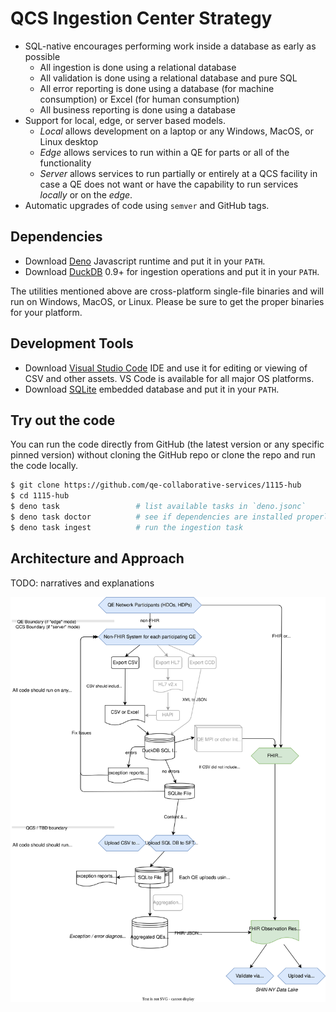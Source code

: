 # QCS Ingestion Center Strategy

- SQL-native encourages performing work inside a database as early as possible
  - All ingestion is done using a relational database
  - All validation is done using a relational database and pure SQL
  - All error reporting is done using a database (for machine consumption) or
    Excel (for human consumption)
  - All business reporting is done using a database
- Support for local, edge, or server based models.
  - _Local_ allows development on a laptop or any Windows, MacOS, or Linux
    desktop
  - _Edge_ allows services to run within a QE for parts or all of the
    functionality
  - _Server_ allows services to run partially or entirely at a QCS facility in
    case a QE does not want or have the capability to run services _locally_ or
    on the _edge_.
- Automatic upgrades of code using `semver` and GitHub tags.

## Dependencies

- Download
  [Deno](https://docs.deno.com/runtime/manual/getting_started/installation)
  Javascript runtime and put it in your `PATH`.
- Download [DuckDB](https://duckdb.org/docs/installation) 0.9+ for ingestion
  operations and put it in your `PATH`.

The utilities mentioned above are cross-platform single-file binaries and will
run on Windows, MacOS, or Linux. Please be sure to get the proper binaries for
your platform.

## Development Tools

- Download [Visual Studio Code](https://code.visualstudio.com/download) IDE and
  use it for editing or viewing of CSV and other assets. VS Code is available
  for all major OS platforms.
- Download [SQLite](https://www.sqlite.org/download.html) embedded database and
  put it in your `PATH`.

## Try out the code

You can run the code directly from GitHub (the latest version or any specific
pinned version) without cloning the GitHub repo or clone the repo and run the
code locally.

```bash
$ git clone https://github.com/qe-collaborative-services/1115-hub
$ cd 1115-hub
$ deno task                 # list available tasks in `deno.jsonc`
$ deno task doctor          # see if dependencies are installed properly
$ deno task ingest          # run the ingestion task
```

## Architecture and Approach

TODO: narratives and explanations

![Architecture](support/docs/architecture.drawio.svg)
